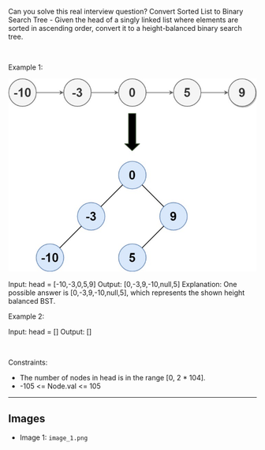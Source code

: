 Can you solve this real interview question? Convert Sorted List to Binary Search Tree - Given the head of a singly linked list where elements are sorted in ascending order, convert it to a height-balanced binary search tree.

 

Example 1:

![Example 1](./image_1.png)


Input: head = [-10,-3,0,5,9]
Output: [0,-3,9,-10,null,5]
Explanation: One possible answer is [0,-3,9,-10,null,5], which represents the shown height balanced BST.


Example 2:


Input: head = []
Output: []


 

Constraints:

 * The number of nodes in head is in the range [0, 2 * 104].
 * -105 <= Node.val <= 105

---

## Images

- Image 1: `image_1.png`
